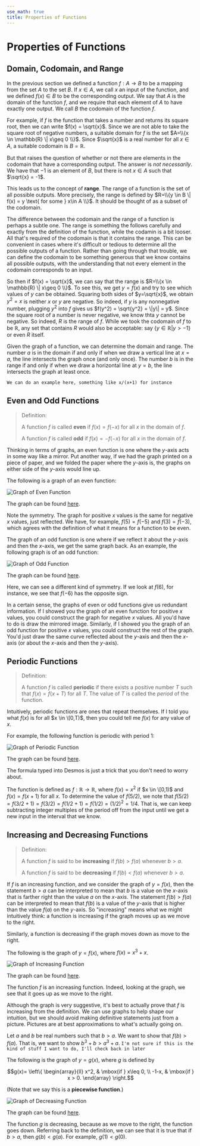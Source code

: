 ```yaml
---
use_math: true
title: Properties of Functions
---
```


# Properties of Functions

## Domain, Codomain, and Range

In the previous section we defined a function $f: A \rightarrow B$ to be a mapping from the set $A$ to the set $B$. If $x \in A$, we call $x$ an input of the function, and we defined $f(x) \in B$ to be the corresponding output. We say that $A$ is the domain of the function $f$, and we require that each element of $A$ to have exactly one output. We call $B$ the codomain of the function $f$.

For example, if $f$ is the function that takes a number and returns its square root, then we can write $f(x) = \sqrt{x}$. Since we are not able to take the square root of negative numbers, a suitable domain for $f$ is the set $A=\\{x \in \mathbb{R} \| x\geq 0 \\}$. Since $\sqrt{x}$ is a real number for all $x\in A$, a suitable codomain is $B=\mathbb{R}$.

But that raises the question of whether or not there are elements in the codomain that have a corresponding output. The answer is *not necessarily*. We have that $-1$ is an element of $B$, but there is not $x\in A$ such that $\sqrt{x} = -1$.

This leads us to the concept of **range**. The range of a function is the set of all possible outputs. More precisely, the range is defined by $R=\\{y \in B \| f(x) = y \text{ for some } x\in A \\}$. It should be thought of as a subset of the codomain.

The difference between the codomain and the range of a function is perhaps a subtle one. The range is something the follows carefully and exactly from the definition of the function, while the codamin is a bit looser. All that's required of the codomain is that it contains the range. This can be convenient in cases where it's difficult or tedious to determine all the possible outputs of a function. Rather than going through that trouble, we can define the codomain to be something generous that we know contains all possible outputs, with the understanding that not every element in the codomain corresponds to an input.

So then if $f(x) = \sqrt{x}$, we can say that the range is $R=\\{x \in \mathbb{R} \| x\geq 0 \\}$. To see this, we get $y=f(x)$ and try to see which values of $y$ can be obtained. Squaring both sides of $y=\sqrt{x}$, we obtain $y^2 = x$ is neither $x$ or $y$ are negative. So indeed, if $y$ is any nonnegative number, plugging $y^2$ into $f$ gives us $f(y^2) = \sqrt{y^2} = \|y\| = y$. Since the square root of a number is never negative, we know thta $y$ cannot be negative. So indeed, $R$ is the range of $f$. While we took the codomain of $f$ to be $\mathbb{R}$, any set that contains $R$ would also be acceptable: say $\{y \in \mathbb{R} | y > -1 \}$ or even $R$ itself.

Given the graph of a function, we can determine the domain and range. The number $a$ is in the domain if and only if when we draw a vertical line at $x=a$, the line intersects the graph once (and only once). The number $b$ is in the range if and only if when we draw a horizontal line at $y=b$, the line intersects the graph at least once.

`We can do an example here, something like x/(x+1) for instance`

## Even and Odd Functions

>Definition:
>
>A function $f$ is called **even** if $f(x) = f(-x)$ for all $x$ in the domain of $f$. 
>
>A function $f$ is called **odd** if $f(x) = -f(-x)$ for all $x$ in the domain of $f$.

Thinking in terms of graphs, an even function is one where the $y$-axis acts in some way like a mirror. Put another way, if we had the graph printed on a piece of paper, and we folded the paper where the $y$-axis is, the graphs on either side of the $y$-axis would line up.

The following is a graph of an even function:

![Graph of Even Function](images/even_function.png "Graph of Even Function")

The graph can be found [here](https://www.desmos.com/calculator/muql8ewwkz).

Note the symmetry. The graph for positive $x$ values is the same for negative $x$ values, just reflected. We have, for example, $f(5) = f(-5)$ and $f(3) = f(-3)$, which agrees with the definition of what it means for a function to be even.

The graph of an odd function is one where if we reflect it about the $y$-axis and then the $x$-axis, we get the same graph back. As an example, the following graph is of an odd function:

![Graph of Odd Function](images/odd_function.ong "Graph of Odd Function")

The graph can be found [here](https://www.desmos.com/calculator/b8qi72b6dm).

Here, we can see a different kind of symmetry. If we look at $f(6)$, for instance, we see that $f(-6)$ has the opposite sign.

In a certain sense, the graphs of even or odd functions give us redundant information. If I showed you the graph of an even function for positive $x$ values, you could construct the graph for negative $x$ values. All you'd have to do is draw the mirrored image. Similarly, if I showed you the graph of an odd function for positive $x$ values, you could construct the rest of the graph. You'd just draw the same curve reflected about the $y$-axis and then the $x$-axis (or about the $x$-axis and then the $y$-axis).

## Periodic Functions

>Definition:
>
>A function $f$ is called **periodic** if there exists a positive number $T$ such that $f(x) = f(x+T)$ for all $T$. The value of $T$ is called the $period$ of the function.


Intuitively, periodic functions are ones that repeat themselves. If I told you what $f(x)$ is for all $x \in \[0,T)$, then you could tell me $f(x)$ for any value of $x$.

For example, the following function is periodic with period $1$:

![Graph of Periodic Function](images/periodic_function.png "Graph of Periodic Function")

The graph can be found [here](https://www.desmos.com/calculator/afautxqng2).

The formula typed into Desmos is just a trick that you don't need to worry about.

The function is defined as $f: \mathbb{R} \rightarrow \mathbb{R}$, where $f(x) = x^2$ if $x \in \[0,1)$ and $f(x) = f(x+1)$ for all $x$. To determine the value of $f(5/2)$, we note that $f(5/2) = f(3/2 + 1) = f(3/2) = f(1/2 + 1) = f(1/2) = (1/2)^2 = 1/4$. That is, we can keep subtracting integer multiples of the period off from the input until we get a new input in the interval that we know.

## Increasing and Decreasing Functions

>Definition:
>
>A function $f$ is said to be **increasing** if $f(b)>f(a)$ whenever $b>a$.
>
>A function $f$ is said to be **decreasing** if $f(b)<f(a)$ whenever $b>a$.

If $f$ is an increasing function, and we consider the graph of $y=f(x)$, then the statement $b>a$ can be interpreted to mean that $b$ is a value on the $x$-axis that is farther right than the value $a$ on the $x$-axis. The statement $f(b)>f(a)$ can be interpreted to mean that $f(b)$ is a value of the $y$-axis that is higher than the value $f(a)$ on the $y$-axis. So "increasing" means what we might intuitively think: a function is increasing if the graph moves up as we move to the right.

Similarly, a function is decreasing if the graph moves down as move to the right.

The following is the graph of $y=f(x)$, where $f(x) = x^3+x$.

![Graph of Increasing Function](images/increasing_function.png "Graph of Increasing Function")

The graph can be found [here](https://www.desmos.com/calculator/zxnqnddokc).

The function $f$ is an increasing function. Indeed, looking at the graph, we see that it goes up as we move to the right.

Although the graph is very suggestive, it's best to actually prove that $f$ is increasing from the definition. We can use graphs to help shape our intuition, but we should avoid making definitive statements just from a picture. Pictures are at best approximations to what's actually going on.

Let $a$ and $b$ be real numbers such that $b>a$. We want to show that $f(b)>f(a)$. That is, we want to show $b^3+b > a^3 + a$. `I'm not sure if this is the kind of stuff I want to do, I'll check back in later`


The following is the graph of $y=g(x)$, where $g$ is defined by

$$g(x)= \left\{ \begin{array}{ll} x^2, & \mbox{if } x\leq 0, \\ -1-x, & \mbox{if } x > 0. \end{array} \right.$$

(Note that we say this is a **piecewise function**.)


![Graph of Decreasing Function](images/decreasing_function.png "Graph of Decreasing Function")

The graph can be found [here](https://www.desmos.com/calculator/yfx7kecm0b).


The function $g$ is decreasing, because as we move to the right, the function goes down. Referring back to the definition, we can see that it is true that if $b>a$, then $g(b)<g(a)$. For example, $g(1) < g(0)$.

